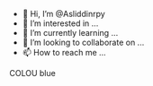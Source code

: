 - 👋 Hi, I’m @Asliddinrpy
- 👀 I’m interested in ...
- 🌱 I’m currently learning ...
- 💞️ I’m looking to collaborate on ...
- 📫 How to reach me ...

<!---
Asliddinrpy/Asliddinrpy is a ✨ special ✨ repository because its `README.md` (this file) appears on your GitHub profile.
You can click the Preview link to take a look at your changes.
--->
COLOU
blue
